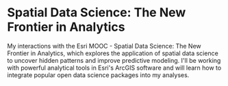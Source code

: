 # Spatial Data Science: The New Frontier in Analytics
My interactions with the Esri MOOC - Spatial Data Science: The New Frontier in Analytics, which explores the application of spatial data science to uncover hidden patterns and improve predictive modeling. I'll be working with powerful analytical tools in Esri's ArcGIS software and will learn how to integrate popular open data science packages into my analyses.
